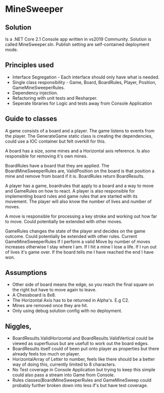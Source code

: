 # MineSweeper

## Solution
Is a .NET Core 2.1 Console app written in vs2019 Community.
Solution is called MineSweeper.sln.
Publish setting are self-contained deployment mode.

## Principles used
* Interface Segregation - Each interface should only have what is needed.
* Single class responsibility - Game, Board, BoardRules, Player, Position, GameMineSweeperRules.
* Dependency injection.
* Refactoring with unit tests and Resharper.
* Seperate libraries for Logic and tests away from Console Application

## Guide to classes
A game consists of a board and a player. The game listens to events from the player.
The GenerateGame static class is creating the dependencies, could use a IOC container but felt overkill for this.

A board has a size, some mines and a Horizontal axis reference. Is also responsible for removing it's own mines.

BoardRules have a board that they are applied.
The BoardMineSweeperRules are, 
ValidPosition on the board
is that position a mine and remove from board if it is.
BoardRules return BoardResults. 

A player has a game, boardrules that apply to a board and a way to move and GameRules on how to react.
A player is also responsible for implementing board rules and game rules that are started with its movement.
The player will also know the number of lives and number of moves.

A move is responsible for processing a key stroke and working out how far to move.
Could potentially be extended with other moves.

GameRules changes the state of the player and decides on the game outcome.
Could potentially be extended with other rules.
Current GameMineSweeperRules
If I perform a valid Move by number of moves increases otherwise I stay where I am.
If I hit a mine I lose a life.
If I run out of lives it's game over.
If the board tells me I have reached the end I have won.

## Assumptions
* Other side of board means the edge, so you reach the final square on the right but have to move again to leave.
* A Chessboard is 8x8.
* The Horizontal Axis has to be returned in Alpha's. E.g C2.
* Mines are removed once they are hit.
* Only using debug solution config with no deployment.

## Niggles,
* BoardResults.ValidHorizontal and BoardResults.ValidVertical could be viewed as superfluous but are usefull to work out the board edges.
* BoardResults itself could of been put onto player as properties but there already feels too much on player.
* HorizontalArray of Letter to number, feels like there should be a better way of doing this, currently limited to 8 characters.
* No Test coverage in Console Application but trying to keep this simple could also pass a stream into Game from Console.
* Rules classes(BoardMineSweeperRules and GameMineSweep could probably further broken down into less if's but have test coverage.
